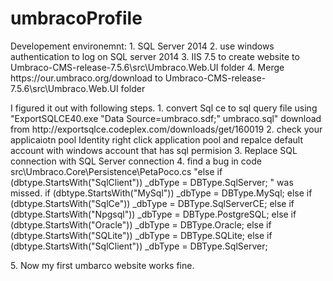# umbracoProfile
<p>Developement environemnt: 1. SQL Server 2014 2. use windows authentication to log on SQL server 2014 3. IIS 7.5 to create website to Umbraco-CMS-release-7.5.6\src\Umbraco.Web.UI folder 4. Merge https://our.umbraco.org/download to Umbraco-CMS-release-7.5.6\src\Umbraco.Web.UI folder</p>

<p>I figured it out with following steps. 1. convert Sql ce to sql query file using &quot;ExportSQLCE40.exe &quot;Data Source=umbraco.sdf;&quot; umbraco.sql&quot; download from http://exportsqlce.codeplex.com/downloads/get/160019 2. check your applicaiotn pool Identity  right click application pool and repalce default account with windows account that has sql permision 3. Replace SQL connection with SQL Server connection  </appSettings>  <connectionStrings>  <add name=&quot;umbracoDbDSN&quot;  providerName=&quot;System.Data.SqlClient&quot;  connectionString=&quot;Data Source=localhost;Initial Catalog=Umbraco;Integrated Security=True;MultipleActiveResultSets=True&quot; />  </connectionStrings> 4. find a bug in code src\Umbraco.Core\Persistence\PetaPoco.cs &quot;else if (dbtype.StartsWith(&quot;SqlClient&quot;)) _dbType = DBType.SqlServer; &quot; was missed.  if (dbtype.StartsWith(&quot;MySql&quot;)) _dbType = DBType.MySql;  else if (dbtype.StartsWith(&quot;SqlCe&quot;)) _dbType = DBType.SqlServerCE;  else if (dbtype.StartsWith(&quot;Npgsql&quot;)) _dbType = DBType.PostgreSQL;  else if (dbtype.StartsWith(&quot;Oracle&quot;)) _dbType = DBType.Oracle;  else if (dbtype.StartsWith(&quot;SQLite&quot;)) _dbType = DBType.SQLite;  else if (dbtype.StartsWith(&quot;SqlClient&quot;)) _dbType = DBType.SqlServer; </p>

<p>5. Now my first umbarco website works fine.</p>